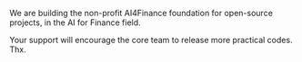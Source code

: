 We are building the non-profit AI4Finance foundation for open-source projects, in the AI for Finance field.

Your support will encourage the core team to release more practical codes. Thx.
